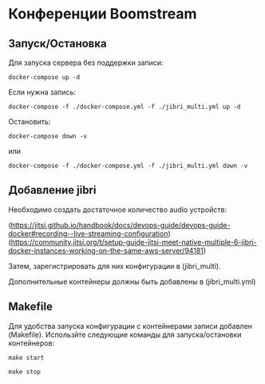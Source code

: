 # Конференции Boomstream

## Запуск/Остановка

Для запуска сервера без поддержки записи:

```
docker-compose up -d
```


Если нужна запись:

```
docker-compose -f ./docker-compose.yml -f ./jibri_multi.yml up -d
```


Остановить:

```
docker-compose down -v
```

или

```
docker-compose -f ./docker-compose.yml -f ./jibri_multi.yml down -v
```


## Добавление jibri

Необходимо создать достаточное количество audio устройств:

(https://jitsi.github.io/handbook/docs/devops-guide/devops-guide-docker#recording--live-streaming-configuration)
(https://community.jitsi.org/t/setup-guide-jitsi-meet-native-multiple-6-jibri-docker-instances-working-on-the-same-aws-server/94181)

Затем, зарегистрировать для них конфигурации в (jibri_multi).

Дополнительные контейнеры должны быть добавлены в (jibri_multi.yml)

## Makefile

Для удобства запуска конфигурации с контейнерами записи добавлен (Makefile). Использйте следующие команды для 
запуска/остановки контейнеров:

```
make start

make stop
```
